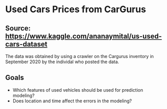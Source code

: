 # Used Cars Prices from CarGurus
## Source: https://www.kaggle.com/ananaymital/us-used-cars-dataset
The data was obtained by using a crawler on the Cargurus inventory in September 2020 by the individal who posted the data.

## Goals
- Which features of used vehicles should be used for prediction modeling? 
- Does location and time affect the errors in the modeling?

